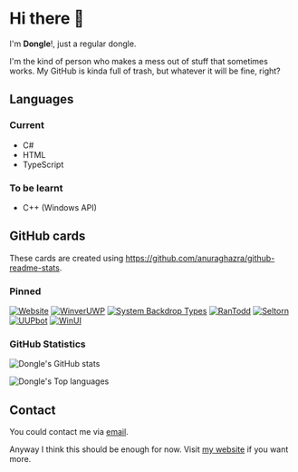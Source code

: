 # Hi there 👋
I'm **Dongle**!, just a regular dongle.

I'm the kind of person who makes a mess out of stuff that sometimes works. My GitHub is kinda full of trash, but whatever it will be fine, right?

## Languages
### Current
- C#
- HTML
- TypeScript

### To be learnt
- C++ (Windows API)

## GitHub cards
These cards are created using https://github.com/anuraghazra/github-readme-stats.

### Pinned
[![Website](https://github-readme-stats.vercel.app/api/pin/?username=dongle-the-gadget&repo=dongle-the-gadget.github.io&theme=dark)](https://github.com/dongle-the-gadget/dongle-the-gadget.github.io)
[![WinverUWP](https://github-readme-stats.vercel.app/api/pin/?username=dongle-the-gadget&repo=WinverUWP&theme=dark)](https://github.com/dongle-the-gadget/WinverUWP)
[![System Backdrop Types](https://github-readme-stats.vercel.app/api/pin/?username=dongle-the-gadget&repo=SystemBackdropTypes&theme=dark)](https://github.com/dongle-the-gadget/SystemBackdropTypes)
[![RanTodd](https://github-readme-stats.vercel.app/api/pin/?username=RanTodd-Team&repo=RanTodd&theme=dark&show_owner=true)](https://github.com/RanTodd-Team/RanTodd)
[![Seltorn](https://github-readme-stats.vercel.app/api/pin/?username=Seltorn&repo=Seltorn&theme=dark&show_owner=true)](https://github.com/Seltorn/Seltorn)
[![UUPbot](https://github-readme-stats.vercel.app/api/pin/?username=dongle-the-gadget&repo=UUPbot&theme=dark)](https://github.com/dongle-the-gadget/UUPbot)
[![WinUI](https://github-readme-stats.vercel.app/api/pin/?username=microsoft&repo=microsoft-ui-xaml&show_owner=true&theme=dark)](https://github.com/microsoft/microsoft-ui-xaml)

### GitHub Statistics
![Dongle's GitHub stats](https://github-readme-stats.vercel.app/api?username=dongle-the-gadget&theme=dark)

![Dongle's Top languages](https://github-readme-stats.vercel.app/api/top-langs/?username=dongle-the-gadget&theme=dark)

## Contact
You could contact me via [email](mailto:programcake@gmail.com).

Anyway I think this should be enough for now. Visit [my website](https://dongle-the-gadget.github.io) if you want more.
